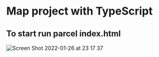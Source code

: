 # Map project with TypeScript

## To start run parcel index.html

![Screen Shot 2022-01-26 at 23 17 37](https://user-images.githubusercontent.com/74892817/151291265-66edb9da-b3ae-4d7f-9747-8c27466a9a61.png)
